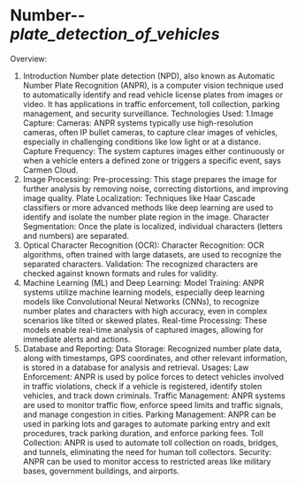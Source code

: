 # Number-_-plate_detection_of_vehicles_
Overview:

1. Introduction
Number plate detection (NPD), also known as Automatic Number Plate Recognition (ANPR), is a computer vision technique used to automatically identify and read vehicle license plates from images or video. It has applications in traffic enforcement, toll collection, parking management, and security surveillance.
Technologies Used:
1.Image Capture:
Cameras:
ANPR systems typically use high-resolution cameras, often IP bullet cameras, to capture clear images of vehicles, especially in challenging conditions like low light or at a distance. 
Capture Frequency:
The system captures images either continuously or when a vehicle enters a defined zone or triggers a specific event, says Carmen Cloud. 
2. Image Processing:
Pre-processing:
This stage prepares the image for further analysis by removing noise, correcting distortions, and improving image quality. 
Plate Localization:
Techniques like Haar Cascade classifiers or more advanced methods like deep learning are used to identify and isolate the number plate region in the image. 
Character Segmentation:
Once the plate is localized, individual characters (letters and numbers) are separated. 
3. Optical Character Recognition (OCR):
Character Recognition:
OCR algorithms, often trained with large datasets, are used to recognize the separated characters. 
Validation:
The recognized characters are checked against known formats and rules for validity. 
4. Machine Learning (ML) and Deep Learning:
Model Training:
ANPR systems utilize machine learning models, especially deep learning models like Convolutional Neural Networks (CNNs), to recognize number plates and characters with high accuracy, even in complex scenarios like tilted or skewed plates. 
Real-time Processing:
These models enable real-time analysis of captured images, allowing for immediate alerts and actions. 
5. Database and Reporting:
Data Storage:
Recognized number plate data, along with timestamps, GPS coordinates, and other relevant information, is stored in a database for analysis and retrieval.
Usages:
Law Enforcement: ANPR is used by police forces to detect vehicles involved in traffic violations, check if a vehicle is registered, identify stolen vehicles, and track down criminals. 
Traffic Management: ANPR systems are used to monitor traffic flow, enforce speed limits and traffic signals, and manage congestion in cities. 
Parking Management: ANPR can be used in parking lots and garages to automate parking entry and exit procedures, track parking duration, and enforce parking fees. 
Toll Collection: ANPR is used to automate toll collection on roads, bridges, and tunnels, eliminating the need for human toll collectors. 
Security: ANPR can be used to monitor access to restricted areas like military bases, government buildings, and airports.
